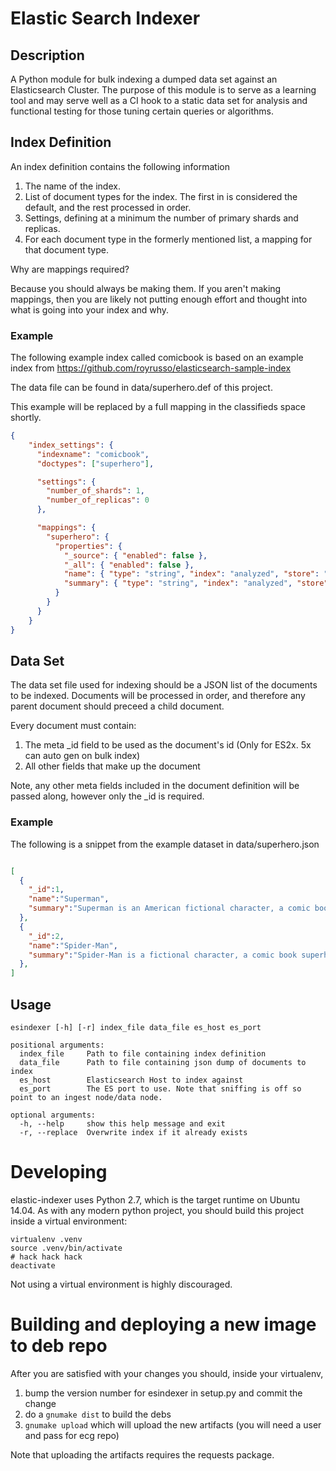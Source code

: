 # Elastic Search Indexer

## Description

A Python module for bulk indexing a dumped data set against an Elasticsearch Cluster.  The purpose of this module
is to serve as a learning tool and may serve well as a CI hook to a static data set for analysis and functional testing
for those tuning certain queries or algorithms.

## Index Definition

An index definition contains the following information

1.  The name of the index.
2.  List of document types for the index. The first in is considered the default, and the rest processed in order.
3.  Settings, defining at a minimum the number of primary shards and replicas.
4.  For each document type in the formerly mentioned list, a mapping for that document type.

Why are mappings required?

Because you should always be making them.  If you aren't making mappings, then you are likely not putting enough effort
and thought into what is going into your index and why.

### Example

The following example index called comicbook is based on an example index from https://github.com/royrusso/elasticsearch-sample-index

The data file can be found in data/superhero.def of this project.

This example will be replaced by a full mapping in the classifieds space shortly.

```json
{
    "index_settings": {
      "indexname": "comicbook",
      "doctypes": ["superhero"],

      "settings": {
        "number_of_shards": 1,
        "number_of_replicas": 0
      },

      "mappings": {
        "superhero": {
          "properties": {
            "_source": { "enabled": false },
            "_all": { "enabled": false },
            "name": { "type": "string", "index": "analyzed", "store": "true", "similarity": "BM25" },
            "summary": { "type": "string", "index": "analyzed", "store": "true", "similarity": "BM25" }
          }
        }
      }
    }
}
```

## Data Set

The data set file used for indexing should be a JSON list of the documents to be indexed.  Documents will be processed
in order, and therefore any parent document should preceed a child document.

Every document must contain:

1.  The meta _id field to be used as the document's id (Only for ES2x. 5x can auto gen on bulk index) 
2.  All other fields that make up the document

Note, any other meta fields included in the document definition will be passed along, however only the _id is required.

### Example
The following is a snippet from the example dataset in data/superhero.json

```json

[
  {
    "_id":1,
    "name":"Superman",
    "summary":"Superman is an American fictional character, a comic book superhero who appears in comic books" 
  },
  {
    "_id":2,
    "name":"Spider-Man",
    "summary":"Spider-Man is a fictional character, a comic book superhero who appears in comic books published by Marvel Comics."
  },
]

```

## Usage
```
esindexer [-h] [-r] index_file data_file es_host es_port

positional arguments:
  index_file     Path to file containing index definition
  data_file      Path to file containing json dump of documents to index
  es_host        Elasticsearch Host to index against
  es_port        The ES port to use. Note that sniffing is off so point to an ingest node/data node.

optional arguments:
  -h, --help     show this help message and exit
  -r, --replace  Overwrite index if it already exists
```

# Developing

elastic-indexer uses Python 2.7, which is the target runtime on Ubuntu 14.04.
As with any modern python project, you should build this project inside
a virtual environment:

    virtualenv .venv
    source .venv/bin/activate
    # hack hack hack
    deactivate

Not using a virtual environment is highly discouraged.

# Building and deploying a new image to deb repo

After you are satisfied with your changes you should, inside your
virtualenv,

1. bump the version number for esindexer in setup.py and commit the change
2. do a `gnumake dist` to build the debs
3. `gnumake upload` which will upload the new artifacts (you will need a user and pass for ecg repo)

Note that uploading the artifacts requires the requests package.
